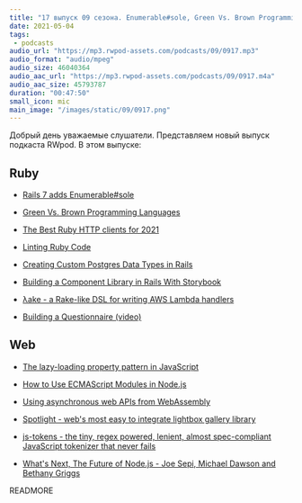 ```yaml
---
title: "17 выпуск 09 сезона. Enumerable#sole, Green Vs. Brown Programming Languages, Spotlight, λake, js-tokens и прочее"
date: 2021-05-04
tags:
 - podcasts
audio_url: "https://mp3.rwpod-assets.com/podcasts/09/0917.mp3"
audio_format: "audio/mpeg"
audio_size: 46040364
audio_aac_url: "https://mp3.rwpod-assets.com/podcasts/09/0917.m4a"
audio_aac_size: 45793787
duration: "00:47:50"
small_icon: mic
main_image: "/images/static/09/0917.png"
---
```


Добрый день уважаемые слушатели. Представляем новый выпуск подкаста RWpod. В этом выпуске:

## Ruby

 - [Rails 7 adds Enumerable#sole](https://bigbinary.com/blog/rails-7-adds-enumerable-sole)
 - [Green Vs. Brown Programming Languages](https://earthly.dev/blog/brown-green-language/)
 - [The Best Ruby HTTP clients for 2021](https://www.scrapingbee.com/blog/best-ruby-http-clients/)
 - [Linting Ruby Code](https://blog.appsignal.com/2021/04/28/ruby-linting.html)


 - [Creating Custom Postgres Data Types in Rails](https://pganalyze.com/blog/custom-postgres-data-types-ruby-rails)
 - [Building a Component Library in Rails With Storybook](https://orbit.love/blog/building-a-component-library-in-rails-with-storybook)
 - [λake - a Rake-like DSL for writing AWS Lambda handlers](https://github.com/amancevice/yake)
 - [Building a Questionnaire (video)](https://www.driftingruby.com/episodes/building-a-questionnaire)

## Web

 - [The lazy-loading property pattern in JavaScript](https://humanwhocodes.com/blog/2021/04/lazy-loading-property-pattern-javascript/)
 - [How to Use ECMAScript Modules in Node.js](https://dmitripavlutin.com/ecmascript-modules-nodejs/)
 - [Using asynchronous web APIs from WebAssembly](https://web.dev/asyncify/)


 - [Spotlight - web's most easy to integrate lightbox gallery library](https://nextapps-de.github.io/spotlight/)
 - [js-tokens - the tiny, regex powered, lenient, almost spec-compliant JavaScript tokenizer that never fails](https://github.com/lydell/js-tokens)
 - [What's Next, The Future of Node.js - Joe Sepi, Michael Dawson and Bethany Griggs](https://youtu.be/vrnToZP47Ro)

READMORE
